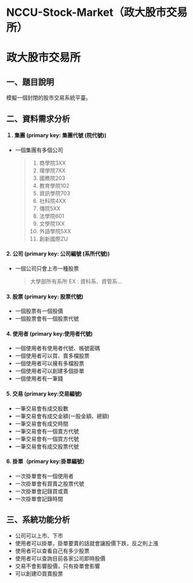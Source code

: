 # NCCU-Stock-Market（政大股市交易所）

# 政大股市交易所


## 一、題目說明
模擬一個封閉的股市交易系統平臺。

## 二、資料需求分析

#### １. 集團 (primary key: 集團代號 (院代號))
* 一個集團有多個公司
  > 1. 商學院3XX
  > 2. 理學院7XX
  > 3. 國務院203
  > 4. 教育學院102
  > 5. 資訊學院703
  > 6. 社科院4XX
  > 7. 傳院5XX
  > 8. 法學院601
  > 9. 文學院1XX
  > 10. 外語學院5XX
  > 11. 創新國際ZU


#### 2. 公司 (primary key: 公司編號 (系所代號))
* 一個公司只會上市一種股票
  > 大學部所有系所 EX : 資科系、資管系...

#### 3. 股票 (primary key: 股票代號)
* 一個股票有一個股價
* 一個股票會有一個股票代號

#### 4. 使用者 (primary key:使用者代號)
* 一個使用者有使用者代號、帳號密碼
* 一個使用者可以買、賣多檔股票
* 一個使用者可以擁有多檔股票
* 一個使用者可以創建多個掛單
* 一個使用者有一筆錢


#### 5. 交易 (primary key:交易編號)
 - 一筆交易會有成交股數
 - 一筆交易會有成交金額(一股金額、總額)
 - 一筆交易會有成交時間
 - 一筆交易會有一個賣方代號
 - 一筆交易會有一個買方代號
 - 一筆交易會有成交股票代號

#### 6. 掛單（primary key:掛單編號）
 - 一次掛單會有一個使用者
 - 一次掛單會有買賣之股票代號
 - 一次掛單會記錄買或賣
 - 一次掛單會記錄時間

## 三、系統功能分析

* 公司可以上市、下市
* 使用者可以掛單，掛單要賣的話就會讓股價下跌，反之則上漲
* 使用者可以查看自己有多少股票
* 使用者可以查詢目前各家公司即時股價
* 交易不會影響股價，只有掛單會影響
* 可以創建ID買賣股票


